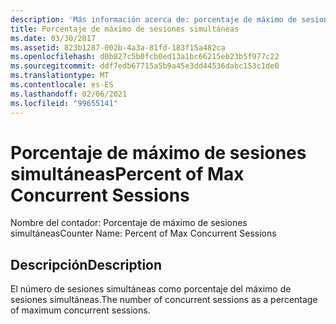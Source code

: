```yaml
---
description: 'Más información acerca de: porcentaje de máximo de sesiones simultáneas'
title: Porcentaje de máximo de sesiones simultáneas
ms.date: 03/30/2017
ms.assetid: 823b1287-002b-4a3a-81fd-183f15a482ca
ms.openlocfilehash: d0b827c5b0fcb0ed13a1bc66215eb23b5f977c22
ms.sourcegitcommit: ddf7edb67715a5b9a45e3dd44536dabc153c1de0
ms.translationtype: MT
ms.contentlocale: es-ES
ms.lasthandoff: 02/06/2021
ms.locfileid: "99655141"
---
```

# <a name="percent-of-max-concurrent-sessions"></a><span data-ttu-id="40f07-103">Porcentaje de máximo de sesiones simultáneas</span><span class="sxs-lookup"><span data-stu-id="40f07-103">Percent of Max Concurrent Sessions</span></span>

<span data-ttu-id="40f07-104">Nombre del contador: Porcentaje de máximo de sesiones simultáneas</span><span class="sxs-lookup"><span data-stu-id="40f07-104">Counter Name: Percent of Max Concurrent Sessions</span></span>  
  
## <a name="description"></a><span data-ttu-id="40f07-105">Descripción</span><span class="sxs-lookup"><span data-stu-id="40f07-105">Description</span></span>  

 <span data-ttu-id="40f07-106">El número de sesiones simultáneas como porcentaje del máximo de sesiones simultáneas.</span><span class="sxs-lookup"><span data-stu-id="40f07-106">The number of concurrent sessions as a percentage of maximum concurrent sessions.</span></span>
